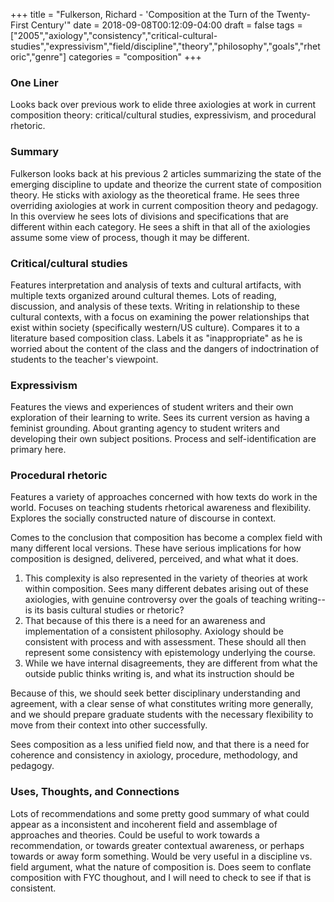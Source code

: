 +++
title = "Fulkerson, Richard - 'Composition at the Turn of the Twenty-First Century'"
date = 2018-09-08T00:12:09-04:00
draft = false
tags = ["2005","axiology","consistency","critical-cultural-studies","expressivism","field/discipline","theory","philosophy","goals","rhetoric","genre"]
categories = "composition"
+++
### One Liner
Looks back over previous work to elide three axiologies at work in current composition theory: critical/cultural studies, expressivism, and procedural rhetoric.

### Summary
Fulkerson looks back at his previous 2 articles summarizing the state of the emerging discipline to update and theorize the current state of composition theory. He sticks with axiology as the theoretical frame. He sees three overriding axiologies at work in current composition theory and pedagogy. In this overview he sees lots of divisions and specifications that are different within each category. He sees a shift in that all of the axiologies assume some view of process, though it may be different.

### Critical/cultural studies
Features interpretation and analysis of texts and cultural artifacts, with multiple texts organized around cultural themes. Lots of reading, discussion, and analysis of these texts. Writing in relationship to these cultural contexts, with a focus on examining the power relationships that exist within society (specifically western/US culture). Compares it to a literature based composition class. Labels it as "inappropriate" as he is worried about the content of the class and the dangers of indoctrination of students to the teacher's viewpoint.

### Expressivism
Features the views and experiences of student writers and their own exploration of their learning to write. Sees its current version as having a feminist grounding. About granting agency to student writers and developing their own subject positions. Process and self-identification are primary here.

### Procedural rhetoric
Features a variety of approaches concerned with how texts do work in the world. Focuses on teaching students rhetorical awareness and flexibility. Explores the socially constructed nature of discourse in context.

Comes to the conclusion that composition has become a complex field with many different local versions. These have serious implications for how composition is designed, delivered, perceived, and what what it does.

1. This complexity is also represented in the variety of theories at work within composition. Sees many different debates arising out of these axiologies, with genuine controversy over the goals of teaching writing--is its basis cultural studies or rhetoric?
2. That because of this there is a need for an awareness and implementation of a consistent philosophy. Axiology should be consistent with process and with assessment. These should all then represent some consistency with epistemology underlying the course.
3. While we have internal disagreements, they are different from what the outside public thinks writing is, and what its instruction should be

Because of this, we should seek better disciplinary understanding and agreement, with a clear sense of what constitutes writing more generally, and we should prepare graduate students with the necessary flexibility to move from their context into other successfully.

Sees composition as a less unified field now, and that there is a need for coherence and consistency in axiology, procedure, methodology, and pedagogy.

### Uses, Thoughts, and Connections
Lots of recommendations and some pretty good summary of what could appear as a inconsistent and incoherent field and assemblage of approaches and theories. Could be useful to work towards a recommendation, or towards greater contextual awareness, or perhaps towards or away form something. Would be very useful in a discipline vs. field argument, what the nature of composition is. Does seem to conflate composition with FYC thoughout, and I will need to check to see if that is consistent.
